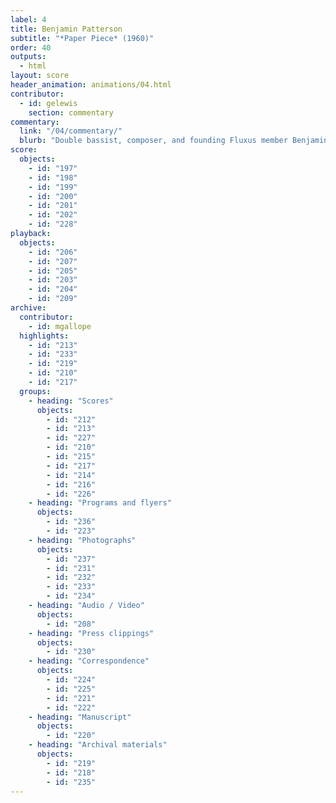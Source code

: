 ```yaml
---
label: 4
title: Benjamin Patterson
subtitle: "*Paper Piece* (1960)"
order: 40
outputs: 
  - html
layout: score
header_animation: animations/04.html
contributor:
  - id: gelewis
    section: commentary
commentary:
  link: "/04/commentary/"
  blurb: "Double bassist, composer, and founding Fluxus member Benjamin Patterson wrote *Paper Piece* in 1960 as part of a holiday letter written from Cologne, Germany, to his parents in Pittsburgh. It is a work of experimental notation that nearly any group can play; one need only assemble sheets and bags of paper and follow the instructions to shake, break, tear, crumple, rumple, bumple, rub, scrub, twist, poof, and pop! Democratic in spirit and undeniably fun, *Paper Piece* would go on to become one of the most loved and performed Fluxus event scores from the 1960s and ’70s."
score:
  objects:
    - id: "197"
    - id: "198"
    - id: "199"
    - id: "200"
    - id: "201"
    - id: "202"
    - id: "228"
playback:
  objects:
    - id: "206"
    - id: "207"
    - id: "205"
    - id: "203"
    - id: "204"
    - id: "209"
archive: 
  contributor:
    - id: mgallope
  highlights:
    - id: "213"
    - id: "233"
    - id: "219"
    - id: "210"
    - id: "217"
  groups:
    - heading: "Scores"
      objects:
        - id: "212"
        - id: "213"
        - id: "227"
        - id: "210"
        - id: "215"
        - id: "217"
        - id: "214"
        - id: "216"
        - id: "226"
    - heading: "Programs and flyers"
      objects:
        - id: "236"
        - id: "223"
    - heading: "Photographs"
      objects:
        - id: "237"
        - id: "231"
        - id: "232"
        - id: "233"
        - id: "234"
    - heading: "Audio / Video"
      objects:
        - id: "208"
    - heading: "Press clippings"
      objects:
        - id: "230"
    - heading: "Correspondence"
      objects:
        - id: "224"
        - id: "225"
        - id: "221"
        - id: "222"
    - heading: "Manuscript"
      objects:
        - id: "220"
    - heading: "Archival materials"
      objects:
        - id: "219"
        - id: "218"
        - id: "235"
---
```

